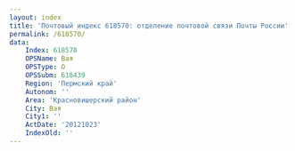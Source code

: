 ```yaml
---
layout: index
title: 'Почтовый индекс 618570: отделение почтовой связи Почты России'
permalink: /618570/
data:
    Index: 618570
    OPSName: Вая
    OPSType: О
    OPSSubm: 618439
    Region: 'Пермский край'
    Autonom: ''
    Area: 'Красновишерский район'
    City: Вая
    City1: ''
    ActDate: '20121023'
    IndexOld: ''
---
```

